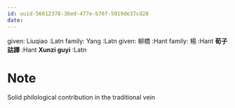 ```yaml
---
id: uuid-56612378-36ed-477e-b76f-5019de37cd28
date: 
---
```


given: Liuqiao :Latn
family: Yang :Latn
given: 柳橋 :Hant
family: 楊 :Hant
**荀子詁譯** :Hant
**Xunzi guyi** :Latn
# Note
Solid philological contribution in the traditional vein